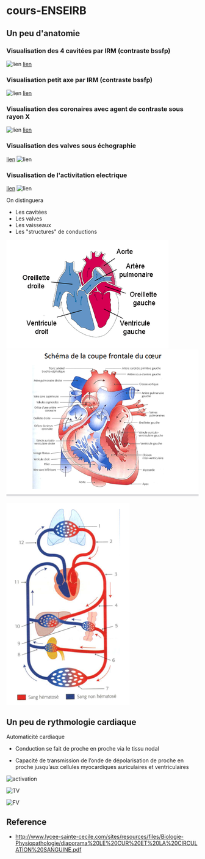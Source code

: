 # cours-ENSEIRB

## Un peu d'anatomie

### Visualisation des 4 cavitées par IRM (contraste bssfp)
![lien](https://cdn.ymaws.com/scmr.org/resource/resmgr/cow_images/2017/RV_Infarct_CMR_4_CH_SSFP.gif)
[lien](https://cdn.ymaws.com/scmr.org/resource/resmgr/cow_images/2017/RV_Infarct_CMR_4_CH_SSFP.gif)

### Visualisation petit axe par IRM (contraste bssfp)

![lien](https://cdn.ymaws.com/scmr.org/resource/resmgr/cow_images/2017/RV_Infarct_CMR_SA_SSFP_2.gif)
[lien](https://cdn.ymaws.com/scmr.org/resource/resmgr/cow_images/2017/RV_Infarct_CMR_SA_SSFP_2.gif)

### Visualisation des coronaires avec agent de contraste sous rayon X
![lien](https://cdn.ymaws.com/scmr.org/resource/resmgr/cow_images/2017/RV_Infarct_RCx_Angiogram_Ini.gif)
[lien](https://cdn.ymaws.com/scmr.org/resource/resmgr/cow_images/2017/RV_Infarct_RCx_Angiogram_Ini.gif)

### Visualisation des valves sous échographie
[lien](https://www.creatis.insa-lyon.fr/~bernard/images/ultrafast_with_moco.gif)
![lien](https://www.creatis.insa-lyon.fr/~bernard/images/ultrafast_with_moco.gif)

### Visualisation de l'activitation electrique
[lien](https://media.lactualite.com/2018/04/heart-beat-gif-source-1.gif)
![lien](https://media.lactualite.com/2018/04/heart-beat-gif-source-1.gif)

On distinguera

* Les cavitées 
* Les valves
* Les vaisseaux
* Les "structures" de conductions


![figure1](figures/anatomie_simple.gif)
![figure2](figures/anatomie.png)


![figure3](figures/oxygene.png)


## Un peu de rythmologie cardiaque  

Automaticité cardiaque

* Conduction se fait de proche en proche via  le tissu nodal 

* Capacité de transmission de l’onde de dépolarisation de proche en proche jusqu’aux cellules myocardiques auriculaires et ventriculaires

![activation](https://media.lactualite.com/2018/04/heart-beat-gif-source-1.gif)

![TV](https://lactualite.com/assets/uploads/2018/04/tsvnodale.gif)

![FV](https://www.matierevolution.fr/local/cache-vignettes/L293xH220/-168-97677.gif)



## Reference 

* http://www.lycee-sainte-cecile.com/sites/resources/files/Biologie-Physiopathologie/diaporama%20LE%20CUR%20ET%20LA%20CIRCULATION%20SANGUINE.pdf
